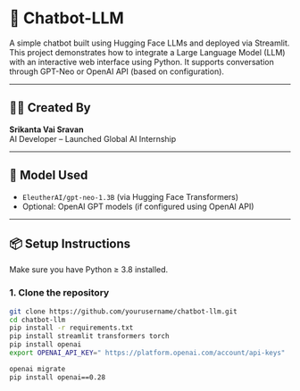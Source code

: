 # 🤖 Chatbot-LLM

A simple chatbot built using Hugging Face LLMs and deployed via Streamlit. This project demonstrates how to integrate a Large Language Model (LLM) with an interactive web interface using Python. It supports conversation through GPT-Neo or OpenAI API (based on configuration).

---

## 👨‍💻 Created By

**Srikanta Vai Sravan**  
AI Developer – Launched Global AI Internship

---

## 🧠 Model Used

- `EleutherAI/gpt-neo-1.3B` (via Hugging Face Transformers)
- Optional: OpenAI GPT models (if configured using OpenAI API)

---

## 📦 Setup Instructions

Make sure you have Python ≥ 3.8 installed.

### 1. Clone the repository
```bash
git clone https://github.com/yourusername/chatbot-llm.git
cd chatbot-llm
pip install -r requirements.txt
pip install streamlit transformers torch
pip install openai
export OPENAI_API_KEY=" https://platform.openai.com/account/api-keys"

openai migrate
pip install openai==0.28
